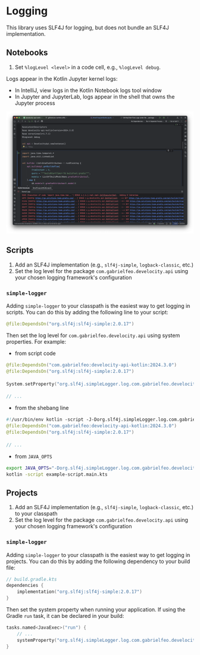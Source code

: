 # Logging

This library uses SLF4J for logging, but does not bundle an SLF4J implementation.

## Notebooks

1. Set `%logLevel <level>` in a code cell, e.g., `%logLevel debug`.

Logs appear in the Kotlin Jupyter kernel logs:

- In IntelliJ, view logs in the Kotlin Notebook logs tool window
- In Jupyter and JupyterLab, logs appear in the shell that owns the Jupyter process

![IntelliJ Kotlin Notebook logs tool window](media/IntelliJKernelLogs.png)

## Scripts

1. Add an SLF4J implementation (e.g., `slf4j-simple`, `logback-classic`, etc.)
2. Set the log level for the package `com.gabrielfeo.develocity.api` using your chosen logging framework's configuration

### `simple-logger`

Adding `simple-logger` to your classpath is the easiest way to get logging in scripts. You can do this by adding the following line to your script:

```kotlin
@file:DependsOn("org.slf4j:slf4j-simple:2.0.17")
```

Then set the log level for `com.gabrielfeo.develocity.api` using system properties. For example:

- from script code

```kotlin
@file:DependsOn("com.gabrielfeo:develocity-api-kotlin:2024.3.0")
@file:DependsOn("org.slf4j:slf4j-simple:2.0.17")

System.setProperty("org.slf4j.simpleLogger.log.com.gabrielfeo.develocity", "info")

// ...
```

- from the shebang line

```kotlin
#!/usr/bin/env kotlin -script -J-Dorg.slf4j.simpleLogger.log.com.gabrielfeo.develocity=info
@file:DependsOn("com.gabrielfeo:develocity-api-kotlin:2024.3.0")
@file:DependsOn("org.slf4j:slf4j-simple:2.0.17")

// ...
```

- from `JAVA_OPTS`

```bash
export JAVA_OPTS="-Dorg.slf4j.simpleLogger.log.com.gabrielfeo.develocity=info"
kotlin -script example-script.main.kts
```

## Projects

1. Add an SLF4J implementation (e.g., `slf4j-simple`, `logback-classic`, etc.) to your classpath
2. Set the log level for the package `com.gabrielfeo.develocity.api` using your chosen logging framework's configuration

### `simple-logger`

Adding `simple-logger` to your classpath is the easiest way to get logging in projects. You can do this by adding the following dependency to your build file:

```kotlin
// build.gradle.kts
dependencies {
    implementation("org.slf4j:slf4j-simple:2.0.17")
}
```

Then set the system property when running your application. If using the Gradle `run` task, it can be declared in your build:

```kotlin
tasks.named<JavaExec>("run") {
    // ...
    systemProperty("org.slf4j.simpleLogger.log.com.gabrielfeo.develocity", "debug")
}
```
